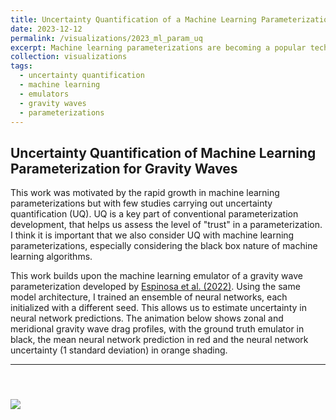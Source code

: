 ```yaml
---
title: Uncertainty Quantification of a Machine Learning Parameterization'
date: 2023-12-12
permalink: /visualizations/2023_ml_param_uq
excerpt: Machine learning parameterizations are becoming a popular technique for improving climate models. This work aims to learn the uncertainties associated with them.
collection: visualizations
tags:
  - uncertainty quantification
  - machine learning
  - emulators
  - gravity waves
  - parameterizations
---
```


Uncertainty Quantification of Machine Learning Parameterization for Gravity Waves
------

This work was motivated by the rapid growth in machine learning parameterizations but with few 
studies carrying out uncertainty quantification (UQ). UQ is a key part of conventional parameterization development, that helps us assess the level of "trust" in a parameterization. 
I think it is important that we also consider UQ with machine learning parameterizations, especially
considering the black box nature of machine learning algorithms.

This work builds upon the machine learning emulator of a gravity wave parameterization developed by [Espinosa et al. (2022)](https://agupubs.onlinelibrary.wiley.com/doi/full/10.1029/2022GL098174).
Using the same model architecture, I trained an ensemble of neural networks, each initialized with a different seed. This allows us to estimate uncertainty in neural network predictions. The animation
below shows zonal and meridional gravity wave drag profiles, with the ground truth emulator in black,
the mean neural network prediction in red and the neural network uncertainty (1 standard deviation) in orange shading. 

---
<br/><img src='/images/visualizations/animation_GWDs_profile_mean_std_ensemble.gif'>
---
